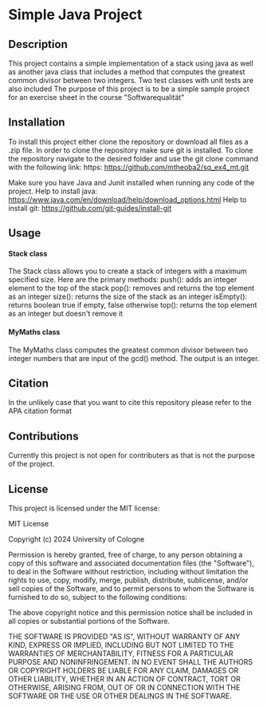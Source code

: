 # Simple Java Project

## Description

This project contains a simple implementation of a stack using java as well as another java class that includes a method that computes the greatest common divisor between two integers.
Two test classes with unit tests are also included
The purpose of this project is to be a simple sample project for an exercise sheet in the course "Softwarequalität"

## Installation 

To install this project either clone the repository or download all files as a .zip file.
In order to clone the repository make sure git is installed. 
To clone the repository navigate to the desired folder and use the git clone command with the following link:
https: https://github.com/mtheoba2/sq_ex4_mt.git

Make sure you have Java and Junit installed when running any code of the project. 
Help to install java: https://www.java.com/en/download/help/download_options.html
Help to install git: https://github.com/git-guides/install-git

## Usage 

#### Stack class
The Stack class allows you to create a stack of integers with a maximum specified size. Here are the primary methods:
push(): adds an integer element to the top of the stack
pop(): removes and returns the top element as an integer
size(): returns the size of the stack as an integer
isEmpty(): returns boolean true if empty, false otherwise
top(): returns the top element as an integer but doesn't remove it

#### MyMaths class

The MyMaths class computes the greatest common divisor between two integer numbers that are input of the gcd() method. The output is an integer.

## Citation 

In the unlikely case that you want to cite this repository please refer to the APA citation format

## Contributions

Currently this project is not open for contributers as that is not the purpose of the project.

## License

This project is licensed under the MIT license:

MIT License

Copyright (c) 2024 University of Cologne

Permission is hereby granted, free of charge, to any person obtaining a copy
of this software and associated documentation files (the "Software"), to deal
in the Software without restriction, including without limitation the rights
to use, copy, modify, merge, publish, distribute, sublicense, and/or sell
copies of the Software, and to permit persons to whom the Software is
furnished to do so, subject to the following conditions:

The above copyright notice and this permission notice shall be included in all
copies or substantial portions of the Software.

THE SOFTWARE IS PROVIDED "AS IS", WITHOUT WARRANTY OF ANY KIND, EXPRESS OR
IMPLIED, INCLUDING BUT NOT LIMITED TO THE WARRANTIES OF MERCHANTABILITY,
FITNESS FOR A PARTICULAR PURPOSE AND NONINFRINGEMENT. IN NO EVENT SHALL THE
AUTHORS OR COPYRIGHT HOLDERS BE LIABLE FOR ANY CLAIM, DAMAGES OR OTHER
LIABILITY, WHETHER IN AN ACTION OF CONTRACT, TORT OR OTHERWISE, ARISING FROM,
OUT OF OR IN CONNECTION WITH THE SOFTWARE OR THE USE OR OTHER DEALINGS IN THE
SOFTWARE.






